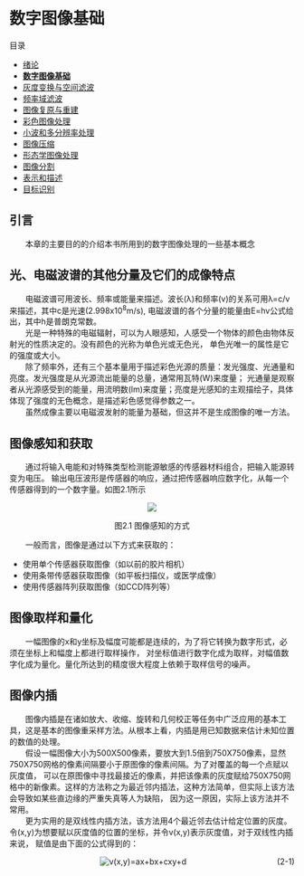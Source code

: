 # 数字图像基础
目录
+ [绪论](./第1章：绪论.md)
+ [**数字图像基础**](./第2章：数字图像基础.md)
+ [灰度变换与空间滤波](./第3章：灰度变换与空间滤波.md)
+ [频率域滤波](./第4章：频率域滤波.md)
+ [图像复原与重建](./第5章：图像复原与重建.md)
+ [彩色图像处理](./第6章：彩色图像处理.md) 
+ [小波和多分辨率处理](./第7章：小波和多分辨率处理.md) 
+ [图像压缩](./第8章：图像压缩.md) 
+ [形态学图像处理](./第9章：形态学图像处理.md) 
+ [图像分割](./第10章：图像分割.md) 
+ [表示和描述](./第11章：表示和描述.md) 
+ [目标识别](./第12章：目标识别.md) 

## 引言
　　本章的主要目的的介绍本书所用到的数字图像处理的一些基本概念

## 光、电磁波谱的其他分量及它们的成像特点
　　电磁波谱可用波长、频率或能量来描述。波长(λ)和频率(v)的关系可用λ=c/v来描述，其中c是光速(2.998x10<sup>8</sup>m/s),
电磁波谱的各个分量的能量由E=hv公式给出，其中h是普朗克常数。  
　　光是一种特殊的电磁辐射，可以为人眼感知，人感受一个物体的颜色由物体反射光的性质决定的。没有颜色的光称为单色光或无色光，
单色光唯一的属性是它的强度或大小。  
　　除了频率外，还有三个基本量用于描述彩色光源的质量：发光强度、光通量和亮度。发光强度是从光源流出能量的总量，通常用瓦特(W)来度量；
光通量是观察者从光源感受到的能量，用流明数(lm)来度量；亮度是光感知的主观描绘子，具体体现了强度的无色概念，是描述彩色感觉得参数之一。  
　　虽然成像主要以电磁波发射的能量为基础，但这并不是生成图像的唯一方法。  
## 图像感知和获取
　　通过将输入电能和对特殊类型检测能源敏感的传感器材料组合，把输入能源转变为电压。
输出电压波形是传感器的响应，通过把传感器响应数字化，从每一个传感器得到的一个数字量。如图2.1所示  
<div align=center><img src="../media/图2.1.jpg"></img><p>图2.1 图像感知的方式</p></div>  
　　一般而言，图像是通过以下方式来获取的：  

+ 使用单个传感器获取图像（如以前的胶片相机）
+ 使用条带传感器获取图像（如平板扫描仪，或医学成像）
+ 使用传感器阵列获取图像（如CCD阵列等）

## 图像取样和量化
　　一幅图像的x和y坐标及幅度可能都是连续的，为了将它转换为数字形式，必须在坐标上和幅度上都进行取样操作，
对坐标值进行数字化成为取样，对幅值数字化成为量化。量化所达到的精度很大程度上依赖于取样信号的噪声。  

## 图像内插
　　图像内插是在诸如放大、收缩、旋转和几何校正等任务中广泛应用的基本工具，这是基本的图像重采样方法。从根本上看，内插是用已知数据来估计未知位置的数值的处理。  
　　假设一幅图像大小为500X500像素，要放大到1.5倍到750X750像素，显然750X750网格的像素间隔要小于原图像的像素间隔。为了对覆盖的每一个点赋以灰度值，
可以在原图像中寻找最接近的像素，并把该像素的灰度赋给750X750网格中的新像素。这样的方法称之为最近邻内插法，这种方法简单，但实际上该方法会导致如某些直边缘的严重失真等人为缺陷，
因为这一原因，实际上该方法并不常用。  
　　更为实用的是双线性内插方法，该方法用4个最近邻去估计给定位置的灰度。令(x,y)为想要赋以灰度值的位置的坐标，并令v(x,y)表示灰度值，对于双线性内插来说，
赋值是由下面的公式得到的：  
<div align=center><img src="https://latex.codecogs.com/gif.latex?\inline&space;v(x,y)=ax&plus;bx&plus;cxy&plus;d" title="v(x,y)=ax+bx+cxy+d" /><span style="float:right">(2-1)</span></div>
　　